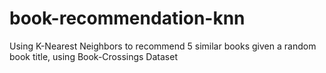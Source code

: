# book-recommendation-knn
Using K-Nearest Neighbors to recommend 5 similar books given a random book title, using Book-Crossings Dataset
